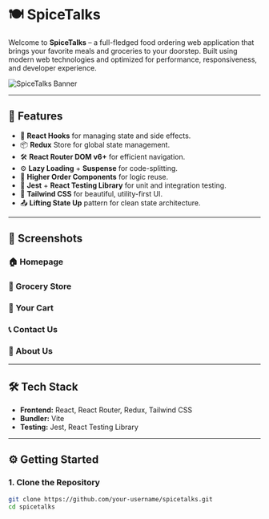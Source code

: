 # 🍽️ SpiceTalks

Welcome to **SpiceTalks** – a full-fledged food ordering web application that brings your favorite meals and groceries to your doorstep. Built using modern web technologies and optimized for performance, responsiveness, and developer experience.

![SpiceTalks Banner](./screenshots/banner.png)

---

## 🚀 Features

- 🔄 **React Hooks** for managing state and side effects.
- 📦 **Redux** Store for global state management.
- 🛠️ **React Router DOM v6+** for efficient navigation.
- ⚙️ **Lazy Loading** + **Suspense** for code-splitting.
- 🧠 **Higher Order Components** for logic reuse.
- 🧪 **Jest** + **React Testing Library** for unit and integration testing.
- 💅 **Tailwind CSS** for beautiful, utility-first UI.
- 📤 **Lifting State Up** pattern for clean state architecture.

---

## 📸 Screenshots

### 🏠 Homepage

### 🛒 Grocery Store


### 🧾 Your Cart

### 📞 Contact Us

### 📖 About Us

---

## 🛠️ Tech Stack

- **Frontend:** React, React Router, Redux, Tailwind CSS
- **Bundler:** Vite
- **Testing:** Jest, React Testing Library

---

## ⚙️ Getting Started

### 1. Clone the Repository

```bash
git clone https://github.com/your-username/spicetalks.git
cd spicetalks
